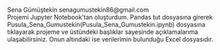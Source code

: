 <summary><h3></h3>Sena Gümüştekin senagumustekin86@gmail.com</summary>
Projemi Jupyter Notebook'tan oluşturdum. Pandas tut dosyasına girerek Pusula_Sena_Gumustekin(Pusula_Sena_Gumustekin.ipynb) dosyasına tıklayarak projeme ve üstündeki başlıklar sayesinde açıklamalarıma ulaşabilirsiniz. Onun altındaki ise verilerimin bulunduğu Excel dosyasıdır.

